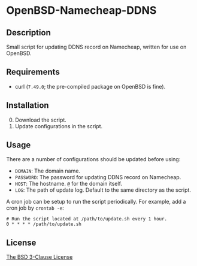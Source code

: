 # OpenBSD-Namecheap-DDNS #

## Description ##

Small script for updating DDNS record on Namecheap, written for use on OpenBSD.

## Requirements ##

* curl (`7.49.0`; the pre-compiled package on OpenBSD is fine).

## Installation ##

0. Download the script.
1. Update configurations in the script.

## Usage ##

There are a number of configurations should be updated before using:

* `DOMAIN`: The domain name.
* `PASSWORD`: The password for updating DDNS record on Namecheap.
* `HOST`: The hostname. `@` for the domain itself.
* `LOG`: The path of update log. Default to the same directory as the script.

A cron job can be setup to run the script periodically. For example, add a cron job by `crontab -e`:

    # Run the script located at /path/to/update.sh every 1 hour.
    0 * * * * /path/to/update.sh

## License ##

[The BSD 3-Clause License](http://opensource.org/licenses/BSD-3-Clause)
